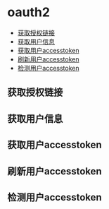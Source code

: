 # oauth2

* [获取授权链接](#jump)
* [获取用户信息](#jump)
* [获取用户accesstoken](#jump)
* [刷新用户accesstoken](#jump)
* [检测用户accesstoken](#jump)


<h2 id="jump">获取授权链接</h2>
<h2 id="jump">获取用户信息</h2>
<h2 id="jump">获取用户accesstoken</h2>
<h2 id="jump">刷新用户accesstoken</h2>
<h2 id="jump">检测用户accesstoken</h2>
